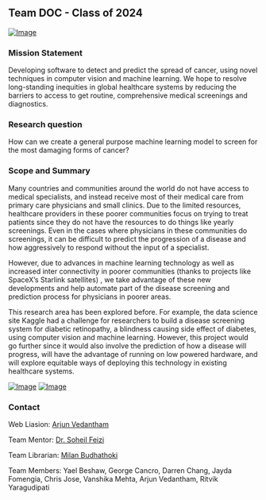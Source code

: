 ## Team DOC - Class of 2024

[![Image](https://raw.githubusercontent.com/Team-DOC-Gemstone/team-doc/gh-pages/logo.png)](https://teamdoc.tech)

### Mission Statement

Developing software to detect and predict the spread of cancer, using novel techniques in computer vision and machine learning. We hope to resolve long-standing inequities in global healthcare systems by reducing the barriers to access to get routine, comprehensive medical screenings and diagnostics. 

### Research question

How can we create a general purpose machine learning model to screen for the most damaging forms of cancer? 

### Scope and Summary

Many countries and communities around the world do not have access to medical specialists, and instead receive most of their medical care from primary care physicians and small clinics. Due to the limited resources, healthcare providers in these poorer communities focus on trying to treat patients since they do not have the resources to do things like yearly screenings. Even in the cases where physicians in these communities  do screenings, it can be difficult to predict the progression of a disease and how aggressively to respond without the input of a specialist. 

However, due to advances in machine learning technology as well as increased inter connectivity in poorer communities (thanks to projects like SpaceX’s Starlink satellites) , we take advantage of these new developments and help automate part of the disease screening and prediction process for physicians in poorer areas. 

This research area has been explored before. For example, the data science site Kaggle had a challenge for researchers to build a disease screening system for diabetic retinopathy, a blindness causing side effect of diabetes, using computer vision and machine learning. However, this project would go further since it would also involve the prediction of how a disease will progress, will have the advantage of running on low powered hardware, and will explore equitable ways of deploying this technology in existing healthcare systems. 


[![Image](https://gemstone.umd.edu/sites/default/files/inline-images/g_honors_college%20SMALL_2.png)](https://www.gemstone.umd.edu)
[![Image](https://gemstone.umd.edu/sites/default/files/inline-images/honors-college.png)](https://www.honors.umd.edu)

### Contact

Web Liasion: [Arjun Vedantham](mailto:avedanth@umd.edu)

Team Mentor: [Dr. Soheil Feizi](mailto:sfeizi@cs.umd.edu)

Team Librarian: [Milan Budhathoki](mailto:mb17@umd.edu)

Team Members: Yael Beshaw, George Cancro, Darren Chang, Jayda Fomengia, Chris Jose, Vanshika Mehta, Arjun Vedantham, Ritvik Yaragudipati
